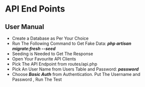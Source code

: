 # API End Points

## User Manual

- Create a Database as Per Your Choice
- Run The Following Command to Get Fake Data: ***php artisan migrate:fresh --seed***
- Seeding is Needed to Get The Response
- Open Your Favourite API Clients
- Pick The API Endpoint from routes/api.php
- Pick An User Name from Users Table and Password: ***password***
- Choose ***Basic Auth*** from Authentication. Put The Username and Password , Run The Test
